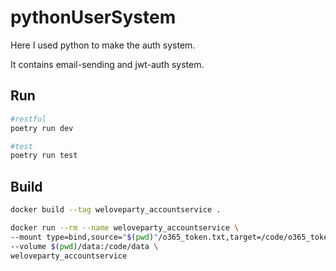 # pythonUserSystem

Here I used python to make the auth system.

It contains email-sending and jwt-auth system.

## Run
```bash
#restful
poetry run dev

#test
poetry run test
```

## Build
```bash
docker build --tag weloveparty_accountservice .

docker run --rm --name weloveparty_accountservice \
--mount type=bind,source="$(pwd)"/o365_token.txt,target=/code/o365_token.txt \
--volume $(pwd)/data:/code/data \
weloveparty_accountservice
```